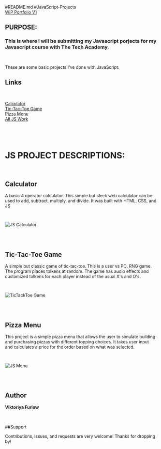 #README.md
#JavaScript-Projects
<br>
[WIP Portfolio V1](sassycatslaps.github.io)
<br>

<h2>PURPOSE:</h2>
<h3>This is where I will be submitting my Javascript porjects for my Javascript course with The Tech Academy.</h3>
<br>

<p>These are some basic projects I've done with JavaScript.</p>

<h2>Links</h2>
<br>

[Calculator](https://github.com/SassyCatSlaps/JavaScript-Projects/tree/main/Calculator)
<br>
[Tic-Tac-Toe Game](https://github.com/SassyCatSlaps/JavaScript-Projects/tree/main/Basic%20JavaScript%20Projects/JS%20Practice/JavaScript%20Projects/TicTacToe)
<br>
[Pizza Menu](https://github.com/SassyCatSlaps/JavaScript-Projects/tree/main/Basic%20JavaScript%20Projects/JS%20Practice/JavaScript%20Projects/Pizza_Project)
<br>
[All JS Work](https://github.com/SassyCatSlaps/JavaScript-Projects)
<br>

<!--  Screenshots | screenshot gifs coming soon -->
<h1></h1>
<br>

<h1> JS PROJECT DESCRIPTIONS: </h1>

<br>

<h2>Calculator</h2>

<p>A basic 4 operator calculator. This simple but sleek web calculator can be used to add, subtract, multiply, and divide. It was built with HTML, CSS, and JS</p>

<br>

![JS Calculator](https://media.giphy.com/media/v1.Y2lkPTc5MGI3NjExYjVjYWRhNWJhZWM2MGQ3YWI3YmI0NTdlNjc2YzdiNjU1MWI2YjNlOSZlcD12MV9pbnRlcm5hbF9naWZzX2dpZklkJmN0PWc/a8mVIiyYDVqGTybIi2/giphy.gif)


<br>
<br>

<h2>Tic-Tac-Toe Game</h2>

<p>A simple but classic game of tic-tac-toe. This is a user vs PC, RNG game. The program places tolkens at random. The game has audio effects and customized tolkens for each player instead of the usual X's and O's.</p>

<br>

![TicTackToe Game](https://media.giphy.com/media/v1.Y2lkPTc5MGI3NjExYmZlYTJkYTQ4YzExN2U4YTYzNDIzMGFmNGU5ZGYwZGY1MTQ4NGE0MCZlcD12MV9pbnRlcm5hbF9naWZzX2dpZklkJmN0PWc/A4zE6QDcua9kqbObis/giphy.gif)


<br>
<br>

<h2>Pizza Menu</h2>

<p>This project is a simple pizza menu that allows the user to simulate building and purchasing pizzas with different topping choices. It takes user input and calculates a price for the order based on what was selected.</p>

<br>

![JS Menu](https://media.giphy.com/media/v1.Y2lkPTc5MGI3NjExNjcyNDE2YjAzNjJiYmZlODYzOGQ4OGFlMTA2ODE5NDZiMjAzOTc3MCZlcD12MV9pbnRlcm5hbF9naWZzX2dpZklkJmN0PWc/RnZsIc4NcMrNePPXXH/giphy.gif)

<br>
<br>

## Author

**Viktoriya Furlow**
<br>
<br>
<br>

##Support

Contributions, issues, and requests are very welcome!
Thanks for dropping by!
